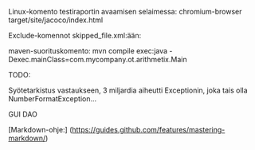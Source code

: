 Linux-komento testiraportin avaamisen selaimessa: chromium-browser target/site/jacoco/index.html

Exclude-komennot skipped_file.xml:ään:

<suppress files="com.mycompany.ot.arithmetix.ui.TextUI.java" checks="[a-zA-Z0-9]*"/>
<suppress files="todoapp.ui.GuiHelper.java" checks="[a-zA-Z0-9]*"/>

maven-suorituskomento: mvn compile exec:java -Dexec.mainClass=com.mycompany.ot.arithmetix.Main


TODO:

Syötetarkistus vastaukseen, 3 miljardia aiheutti Exceptionin, joka tais olla NumberFormatException...

GUI 
DAO

[Markdown-ohje:] (https://guides.github.com/features/mastering-markdown/)
